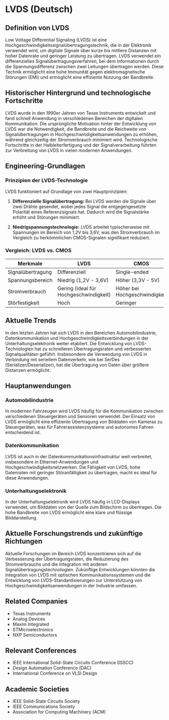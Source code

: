 # LVDS (Deutsch)

## Definition von LVDS

Low Voltage Differential Signaling (LVDS) ist eine Hochgeschwindigkeitssignalübertragungstechnik, die in der Elektronik verwendet wird, um digitale Signale über kurze bis mittlere Distanzen mit hoher Datenrate und geringer Leistung zu übertragen. LVDS verwendet ein differenzielles Signalübertragungsverfahren, bei dem Informationen durch die Spannungsdifferenz zwischen zwei Leitungen übertragen werden. Diese Technik ermöglicht eine hohe Immunität gegen elektromagnetische Störungen (EMI) und ermöglicht eine effiziente Nutzung der Bandbreite.

## Historischer Hintergrund und technologische Fortschritte

LVDS wurde in den 1990er Jahren von Texas Instruments entwickelt und fand schnell Anwendung in verschiedenen Bereichen der digitalen Kommunikation. Die ursprüngliche Motivation hinter der Entwicklung von LVDS war die Notwendigkeit, die Bandbreite und die Reichweite von Signalübertragungen in Hochgeschwindigkeitsanwendungen zu erhöhen, während gleichzeitig der Stromverbrauch minimiert wird. Technologische Fortschritte in der Halbleiterfertigung und der Signalverarbeitung führten zur Verbreitung von LVDS in vielen modernen Anwendungen.

## Engineering-Grundlagen

### Prinzipien der LVDS-Technologie

LVDS funktioniert auf Grundlage von zwei Hauptprinzipien:

1. **Differenzielle Signalübertragung:** Bei LVDS werden die Signale über zwei Drähte gesendet, wobei jedes Signal die entgegengesetzte Polarität eines Referenzsignals hat. Dadurch wird die Signalstärke erhöht und Störungen minimiert.

2. **Niedrigspannungstechnologie:** LVDS arbeitet typischerweise mit Spannungen im Bereich von 1,2V bis 3,6V, was den Stromverbrauch im Vergleich zu herkömmlichen CMOS-Signalen signifikant reduziert.

### Vergleich: LVDS vs. CMOS

| Merkmale          | LVDS                              | CMOS                              |
|-------------------|-----------------------------------|-----------------------------------|
| Signalübertragung  | Differenziell                      | Single-ended                      |
| Spannungsbereich   | Niedrig (1,2V - 3,6V)             | Höher (3,3V - 5V)                 |
| Stromverbrauch      | Gering (ideal für Hochgeschwindigkeit) | Höher bei Hochgeschwindigkeit      |
| Störfestigkeit      | Hoch                             | Geringer                          |

## Aktuelle Trends

In den letzten Jahren hat sich LVDS in den Bereichen Automobilindustrie, Datenkommunikation und Hochgeschwindigkeitsverbindungen in der Unterhaltungselektronik weiter etabliert. Die Entwicklung von LVDS-Technologien hat zu schnelleren Übertragungsraten und verbesserten Signalqualitäten geführt. Insbesondere die Verwendung von LVDS in Verbindung mit seriellem Datenverkehr, wie bei SerDes (Serializer/Deserializer), hat die Übertragung von Daten über größere Distanzen ermöglicht.

## Hauptanwendungen

### Automobilindustrie

In modernen Fahrzeugen wird LVDS häufig für die Kommunikation zwischen verschiedenen Steuergeräten und Sensoren verwendet. Der Einsatz von LVDS ermöglicht eine effiziente Übertragung von Bilddaten von Kameras zu Steuergeräten, was für Fahrerassistenzsysteme und autonomes Fahren entscheidend ist.

### Datenkommunikation

LVDS ist auch in der Datenkommunikationsinfrastruktur weit verbreitet, insbesondere in Ethernet-Anwendungen und Hochgeschwindigkeitsnetzwerken. Die Fähigkeit von LVDS, hohe Datenraten mit geringer Störanfälligkeit zu übertragen, macht es ideal für diese Anwendungen.

### Unterhaltungselektronik

In der Unterhaltungselektronik wird LVDS häufig in LCD-Displays verwendet, um Bilddaten von der Quelle zum Bildschirm zu übertragen. Die hohe Bandbreite von LVDS ermöglicht eine klare und flüssige Bilddarstellung.

## Aktuelle Forschungstrends und zukünftige Richtungen

Aktuelle Forschungen im Bereich LVDS konzentrieren sich auf die Verbesserung der Übertragungsraten, die Reduzierung des Stromverbrauchs und die Integration mit anderen Signalübertragungstechnologien. Zukünftige Entwicklungen könnten die Integration von LVDS mit optischen Kommunikationssystemen und die Entwicklung von LVDS-Standardisierungen zur Unterstützung von Hochgeschwindigkeitsanwendungen in der Industrie umfassen.

## Related Companies

- Texas Instruments
- Analog Devices
- Maxim Integrated
- STMicroelectronics
- NXP Semiconductors

## Relevant Conferences

- IEEE International Solid-State Circuits Conference (ISSCC)
- Design Automation Conference (DAC)
- International Conference on VLSI Design

## Academic Societies

- IEEE Solid-State Circuits Society
- IEEE Communications Society
- Association for Computing Machinery (ACM)